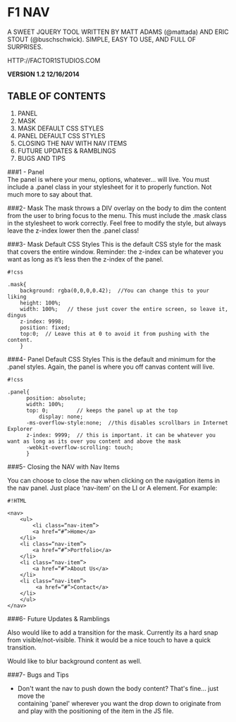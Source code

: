 # F1 NAV #

A SWEET JQUERY TOOL WRITTEN BY MATT ADAMS (@mattada) AND ERIC STOUT (@buschschwick). SIMPLE, EASY TO USE, AND FULL OF SURPRISES.

HTTP://FACTOR1STUDIOS.COM

**VERSION 1.2 12/16/2014**

## TABLE OF CONTENTS ##
1. PANEL
2. MASK
3. MASK DEFAULT CSS STYLES
4. PANEL DEFAULT CSS STYLES
5. CLOSING THE NAV WITH NAV ITEMS
6. FUTURE UPDATES & RAMBLINGS
7. BUGS AND TIPS


###1 - Panel	
The panel is where your menu, options, whatever… will live. You must include a .panel class in your stylesheet for it to properly function. Not much more to say about that.



###2- Mask
The mask throws a DIV overlay on the body to dim the content from the user to bring focus to the menu. This must include the .mask class in the stylesheet to work correctly. Feel free to modify the style, but always leave the z-index lower then the .panel class!

###3- Mask Default CSS Styles
This is the default CSS style for the mask that covers the entire window. Reminder: the z-index can be whatever you want as long as it’s less then the z-index of the panel.
```
#!css

.mask{
	background: rgba(0,0,0,0.42);  //You can change this to your liking
	height: 100%;
	width: 100%;   // these just cover the entire screen, so leave it, dingus
	z-index: 9998;
	position: fixed;
	top:0;  // Leave this at 0 to avoid it from pushing with the content.	
	}
```
###4- Panel Default CSS Styles
This is the default and minimum for the .panel styles. Again, the panel is where you off canvas content will live. 
```
#!css

.panel{
	  position: absolute;
	  width: 100%; 
	  top: 0;         // keeps the panel up at the top
          display: none;
	  -ms-overflow-style:none;  //this disables scrollbars in Internet Explorer
	  z-index: 9999;  // this is important. it can be whatever you want as long as its over you content and above the mask
	  -webkit-overflow-scrolling: touch;
	  }

```
###5- Closing the NAV with Nav Items

You can choose to close the nav when clicking on the navigation items in the nav panel. Just place ‘nav-item’ on the LI or A element. For example:

```
#!HTML

<nav>
    <ul>
        <li class=“nav-item”>
	    <a href=“#”>Home</a>
	</li>
	<li class=“nav-item”>
	    <a href=“#”>Portfolio</a>
	</li>
	<li class=“nav-item”>
	    <a href=“#”>About Us</a>
	</li>
	<li class=“nav-item”>
	     <a href=“#”>Contact</a>
	</li>
    </ul>
</nav>

```
###6- Future Updates & Ramblings

Also would like to add a transition for the mask. Currently its a hard snap from visible/not-visible. Think it would be a nice touch to have a quick transition. 

Would like to blur background content as well. 


###7- Bugs and Tips
* Don't want the nav to push down the body content? That's fine... just move the <div> containing 'panel' wherever you want the drop down to originate from and play with the positioning of the item in the JS file. 